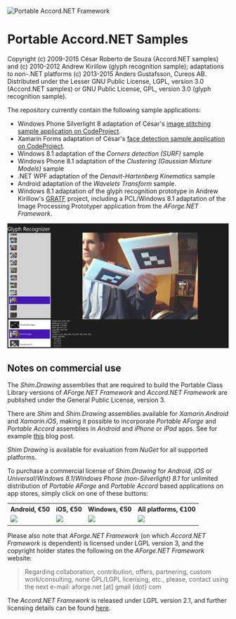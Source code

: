 ![Portable Accord.NET Framework](https://github.com/cureos/accord/raw/portable/Setup/Portable/NuGet/portable-accord.png)

Portable Accord.NET Samples
===========================

Copyright (c) 2009-2015 César Roberto de Souza (Accord.NET samples) and (c) 2010-2012 Andrew Kirillow (glyph recognition sample); adaptations to non-.NET platforms (c) 2013-2015 Anders Gustafsson, Cureos AB.  
Distributed under the Lesser GNU Public License, LGPL, version 3.0 (Accord.NET samples) or GNU Public License, GPL, version 3.0 (glyph recognition sample).

The repository currently contain the following sample applications:

* Windows Phone Silverlight 8 adaptation of César's [image stitching sample application on CodeProject](http://www.codeproject.com/Articles/95453/Automatic-Image-Stitching-with-Accord-NET).
* Xamarin Forms adaptation of César's [face detection sample application on CodeProject](http://www.codeproject.com/Articles/441226/Haar-feature-Object-Detection-in-Csharp).
* Windows 8.1 adaptation of the *Corners detection (SURF)* sample
* Windows Phone 8.1 adaptation of the *Clustering (Gaussian Mixture Models)* sample
* .NET WPF adaptation of the *Denavit-Hartenberg Kinematics* sample
* Android adaptation of the *Wavelets Transform* sample.
* Windows 8.1 adaptation of the glyph recognition prototype in Andrew Kirillow's [GRATF](http://www.aforgenet.com/projects/gratf/) project, including a PCL/Windows 8.1 adaptation of the Image Processing Prototyper application from the *AForge.NET Framework*.

![Glyph recognition sample](/Files/glyph.png)

Notes on commercial use
-----------------------

The *Shim.Drawing* assemblies that are required to build the Portable Class Library versions of *AForge.NET Framework* and *Accord.NET Framework* are published under the General Public License, version 3.

There are *Shim* and *Shim.Drawing* assemblies available for *Xamarin.Android* and *Xamarin.iOS*, making it possible to 
incorporate *Portable AForge* and *Portable Accord* assemblies in *Android* and *iPhone* or *iPad* apps. See for example [this](http://cureos.blogspot.com/2014/10/smartphone-image-processing-development.html) blog post. 

*Shim Drawing* is available for evaluation from *NuGet* for all supported platforms.

To purchase a commercial license of *Shim.Drawing* for *Android*, *iOS* or *Universal*/*Windows 8.1*/*Windows Phone (non-Silverlight) 8.1* for unlimited distribution of *Portable AForge* and *Portable Accord* based applications on app stores, simply click on one of these buttons:

<table>
<tr>
<th>Android, €50</th>
<th>iOS, €50</th>
<th>Windows, €50</th>
<th>All platforms, €100</th>
</tr>
<tr>
<td><a href="https://www.paypal.com/cgi-bin/webscr?cmd=_s-xclick&hosted_button_id=QF33BCWJXJU26"><img src="https://www.paypalobjects.com/en_US/i/btn/btn_buynow_SM.gif"/></a></td>
<td><a href="https://www.paypal.com/cgi-bin/webscr?cmd=_s-xclick&hosted_button_id=KN9Q7U76ETCDS"><img src="https://www.paypalobjects.com/en_US/i/btn/btn_buynow_SM.gif"/></a></td>
<td><a href="https://www.paypal.com/cgi-bin/webscr?cmd=_s-xclick&hosted_button_id=UU5XKDER4JFQ4"><img src="https://www.paypalobjects.com/en_US/i/btn/btn_buynow_SM.gif"/></a></td><td><a href="https://www.paypal.com/cgi-bin/webscr?cmd=_s-xclick&hosted_button_id=LLK2ZYW4JV8GY"><img src="https://www.paypalobjects.com/en_US/i/btn/btn_buynow_SM.gif"/></a></td>
</tr>
</table>

Please also note that *AForge.NET Framework* (on which *Accord.NET Framework* is dependent) is licensed under LGPL version 3, and the copyright holder states the following on the *AForge.NET Framework* website:

> Regarding collaboration, contribution, offers, partnering, custom work/consulting, none GPL/LGPL licensing, etc., please, contact using the next e-mail:
aforge.net [at] gmail {dot} com

The *Accord.NET Framework* is released under LGPL version 2.1, and further licensing details can be found [here](http://accord-framework.net/license.html).
